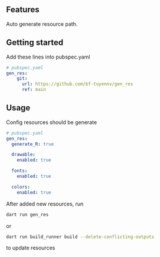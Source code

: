 ## Features
Auto generate resource path.

## Getting started
Add these lines into pubspec.yaml
```yaml
# pubspec.yaml
gen_res:
    git:
      url: https://github.com/bf-tuyennv/gen_res
      ref: main
```

## Usage
Config resources should be generate
```yaml
# pubspec.yaml
gen_res:
  generate_R: true

  drawable:
    enabled: true

  fonts:
    enabled: true

  colors:
    enabled: true
```

After added new resources, run
```sh
dart run gen_res
```
or
```sh
dart run build_runner build --delete-conflicting-outputs
```
to update resources